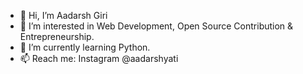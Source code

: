 - 👋 Hi, I’m Aadarsh Giri
- 👀 I’m interested in Web Development, Open Source Contribution & Entrepreneurship.
- 🌱 I’m currently learning Python.
- 📫 Reach me: Instagram @aadarshyati

<!---
heyaadarsh/heyaadarsh is a ✨ special ✨ repository because its `README.md` (this file) appears on your GitHub profile.
You can click the Preview link to take a look at your changes.
--->
